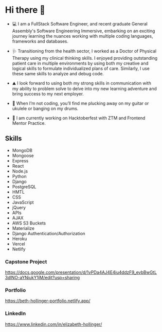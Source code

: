 # Hi there 👋 #

- 💻 I am a FullStack Software Engineer, and recent graduate General Assembly's Software Engineering Immersive, embarking on an exciting journey learning the nuances working with multiple coding languages, frameworks and databases. 

- 🩺 Transitioning from the health sector, I worked as a Doctor of Physical Therapy using my clinical thinking skills.  I enjoyed providing outstanding patient care in multiple environments by using both my creative and logical skills to formulate individualized plans of care. Similarly, I use these same skills to analyze and debug code.

- ⛰️  I look forward to using both my strong skills in communication with my ability to problem solve to delve into my new learning adventure and bring success to my next employer.

- 🥁 When I’m not coding, you’ll find me plucking away on my guitar or ukulele or banging on my drums. 

- 🌱 I am currently working on Hacktoberfest with ZTM and Frontend Mentor Practice.


## Skills ##
- MongoDB  
- Mongoose  
- Express  
- React 
- Node.js  
- Python   
- Django   
- PostgreSQL    
- HMTL   
- CSS  
- JavaScript  
- jQuery  
- APIs   
- AJAX  
- AWS S3 Buckets  
- Materialize  
- Django Authentication/Authorization  
- Heroku   
- Vercel  
- Netlify  

### Capstone Project ###
https://docs.google.com/presentation/d/1vPDa4AJ4E4iu4ddzF9_evbBwGtL3dlNO-aYNiukY1jM/edit?usp=sharing

### Portfolio ###
https://beth-hollinger-portfolio.netlify.app/
  
### LinkedIn ###
https://www.linkedin.com/in/elizabeth-hollinger/


